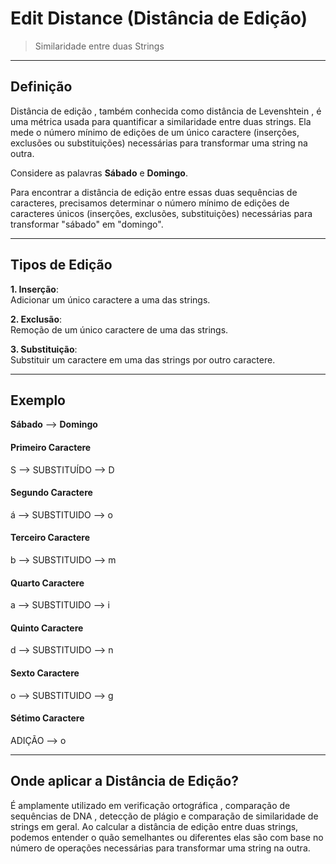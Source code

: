 # Edit Distance (Distância de Edição)

> Similaridade entre duas Strings

---
## Definição

Distância de edição , também conhecida como distância de Levenshtein , é uma métrica usada para quantificar a similaridade entre duas strings. Ela mede o número mínimo de edições de um único caractere (inserções, exclusões ou substituições) necessárias para transformar uma string na outra. 

Considere as palavras **Sábado** e **Domingo**.

Para encontrar a distância de edição entre essas duas sequências de caracteres, precisamos determinar o número mínimo de edições de caracteres únicos (inserções, exclusões, substituições) necessárias para transformar "sábado" em "domingo".

---
## Tipos de Edição

**1. Inserção**:<br>
Adicionar um único caractere a uma das strings.

**2. Exclusão**:<br>
Remoção de um único caractere de uma das strings.

**3. Substituição**:<br>
Substituir um caractere em uma das strings por outro caractere.

---
## Exemplo

**Sábado** --> **Domingo**

#### Primeiro Caractere

S --> SUBSTITUÍDO --> D

#### Segundo Caractere

á --> SUBSTITUIDO --> o

#### Terceiro Caractere

b --> SUBSTITUIDO --> m

#### Quarto Caractere

a --> SUBSTITUIDO --> i

#### Quinto Caractere

d --> SUBSTITUIDO --> n

#### Sexto Caractere

o --> SUBSTITUIDO --> g

#### Sétimo Caractere

ADIÇÃO --> o

---
## Onde aplicar a Distância de Edição?

É amplamente utilizado em verificação ortográfica , comparação de sequências de DNA , detecção de plágio e comparação de similaridade de strings em geral. Ao calcular a distância de edição entre duas strings, podemos entender o quão semelhantes ou diferentes elas são com base no número de operações necessárias para transformar uma string na outra.

